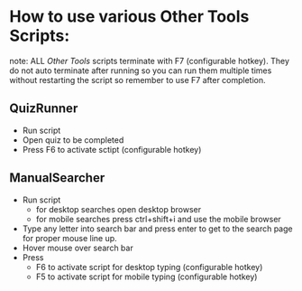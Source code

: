 # How to use various Other Tools Scripts:
note: ALL *Other Tools* scripts terminate with F7 (configurable hotkey). They do not auto terminate after running so you can run them multiple times without restarting the script so remember to use F7 after completion.

## QuizRunner
- Run script
- Open quiz to be completed
- Press F6 to activate sctipt (configurable hotkey)

## ManualSearcher
- Run script
  - for desktop searches open desktop browser
  - for mobile searches press ctrl+shift+i and use the mobile browser
- Type any letter into search bar and press enter to get to the search page for proper mouse line up.
- Hover mouse over search bar
- Press
  - F6 to activate script for desktop typing (configurable hotkey)
  - F5 to activate script for mobile typing (configurable hotkey)
